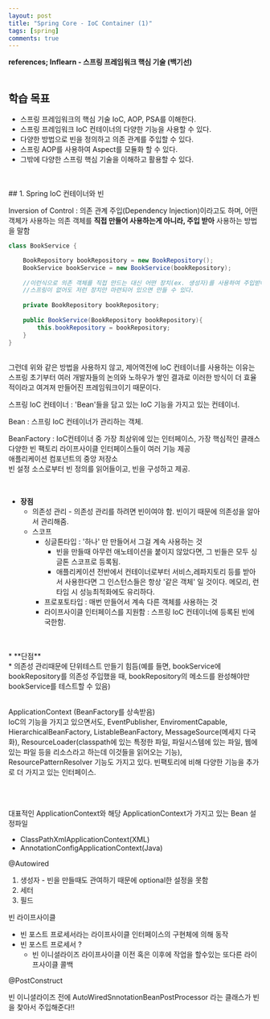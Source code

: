 ```yaml
---
layout: post
title: "Spring Core - IoC Container (1)"
tags: [spring]
comments: true
---
```


**references; Inflearn - 스프링 프레임워크 핵심 기술 (백기선)**
<br>
<br>
## 학습 목표
* 스프링 프레임워크의 핵심 기술 IoC, AOP, PSA를 이해한다.
* 스프링 프레임워크 IoC 컨테이너의 다양한 기능을 사용할 수 있다.
* 다양한 방법으로 빈을 정의하고 의존 관계를 주입할 수 있다.
* 스프링 AOP를 사용하여 Aspect를 모듈화 할 수 있다.
* 그밖에 다양한 스프링 핵심 기술을 이해하고 활용할 수 있다.
<br>
<br>
## 1. Spring IoC 컨테이너와 빈

Inversion of Control 
: 의존 관계 주입(Dependency Injection)이라고도 하며, 어떤 객체가 사용하는 의존 객체를 **직접 만들어 사용하는게 아니라, 주입 받아** 사용하는 방법을 말함

```java
class BookService {

    BookRepository bookRepository = new BookRepository();
    BookService bookService = new BookService(bookRepository);
    
    //이런식으로 의존 객체를 직접 만드는 대신 어떤 장치(ex. 생성자)를 사용하여 주입받아 사용하는 것
    //스프링이 없어도 저런 장치만 마련되어 있으면 만들 수 있다.
    
    private BookRepository bookRepository;
    
    public BookService(BookRepository bookRepository){
        this.bookRepository = bookRepository;
    }     
}
```
<br>
그런데 위와 같은 방법을 사용하지 않고, 제어역전에 IoC 컨테이너를 사용하는 이유는 스프링 초기부터 여러 개발자들의 논의와 노하우가 쌓인 결과로 이러한 방식이 더 효율적이라고
여겨져 만들어진 프레임워크이기 때문이다.
<br>

스프링 IoC 컨테이너
: 'Bean'들을 담고 있는 IoC 기능을 가지고 있는 컨테이너.<br>


Bean
: 스프링 IoC 컨테이너가 관리하는 객체.<br>


BeanFactory 
: IoC컨테이너 중 가장 최상위에 있는 인터페이스, 가장 핵심적인 클래스<br>
  다양한 빈 팩토리 라이프사이클 인터페이스들이 여러 기능 제공<br>
  애플리케이션 컴포넌트의 중앙 저장소<br>
  빈 설정 소스로부터 빈 정의를 읽어들이고, 빈을 구성하고 제공.<br>

<br>

* **장점**<br>
  * 의존성 관리 - 의존성 관리를 하려면 빈이여야 함. 빈이기 때문에 의존성을 알아서 관리해줌.<br>
  * 스코프<br>
    * 싱글톤타입 : '하나' 만 만들어서 그걸 계속 사용하는 것<br>
        * 빈을 만들때 아무런 애노테이션을 붙이지 않았다면, 그 빈들은 모두 싱글톤 스코프로 등록됨.<br> 
        * 애플리케이션 전반에서 컨테이너로부터 서비스,레파지토리 등를 받아서 사용한다면 그 인스턴스들은 항상 '같은 객체' 일 것이다. 메모리, 런타임 시 성능최적화에도 유리하다.<br>
    * 프로포토타입 : 매번 만들어서 계속 다른 객체를 사용하는 것<br>
    * 라이프사이클 인터페이스를 지원함 : 스프링 IoC 컨테이너에 등록된 빈에 국한함. <br>
<br>
<br>
* **단점**<br>
  * 의존성 관리때문에 단위테스트 만들기 힘듬(예를 들면, bookService에 bookRepository를 의존성 주입했을 때, bookRepository의 메소드를 완성해야만 bookService를 테스트할 수 있음) 
<br>
<br>


    
ApplicationContext (BeanFactory를 상속받음)<br>
IoC의 기능을 가지고 있으면서도, EventPublisher, EnviromentCapable, HierarchicalBeanFactory, ListableBeanFactory, MessageSource(메세지 다국화),
ResourceLoader(classpath에 있는 특정한 파일, 파일시스템에 있는 파일, 웹에 있는 파일 등을 리소스라고 하는데 이것들을 읽어오는 기능), ResourcePatternResolver 기능도 가지고 있다.
빈팩토리에 비해 다양한 기능을 추가로 더 가지고 있는 인터페이스.

<br>
<br>

대표적인 ApplicationContext와 해당 ApplicationContext가 가지고 있는 Bean 설정파일
- ClassPathXmlApplicationContext(XML)
- AnnotationConfigApplicationContext(Java)

@Autowired

1. 생성자 - 빈을 만들때도 관여하기 때문에 optional한 설정을 못함
2. 세터
3. 필드

빈 라이프사이클
- 빈 포스트 프로세서라는 라이프사이클 인터페이스의 구현체에 의해 동작
- 빈 포스트 프로세서 ? 
	- 빈 이니셜라이즈 라이프사이클 이전 혹은 이후에 작업을 할수있는 또다른 라이프사이클 콜백

@PostConstruct

빈 이니셜라이즈 전에 
AutoWiredSnnotationBeanPostProcessor
라는 클래스가 
빈을 찾아서 주입해준다!!  



